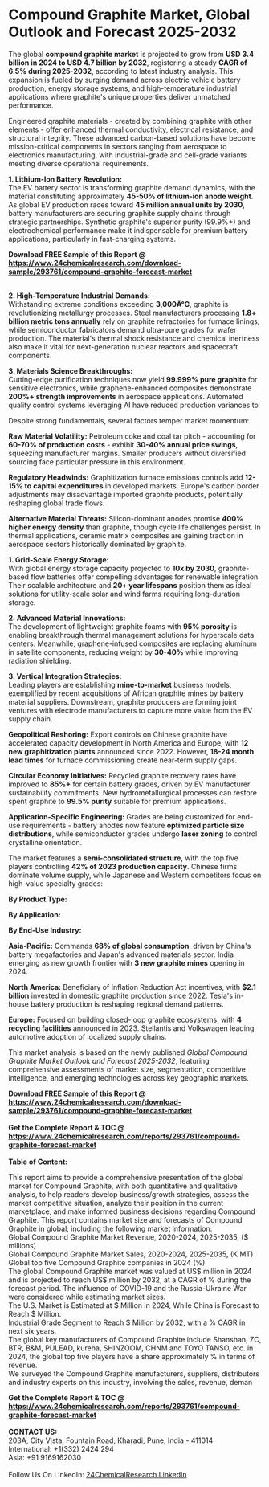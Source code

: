 <h1>Compound Graphite Market, Global Outlook and Forecast 2025-2032</h1><p>The global <strong>compound graphite market</strong> is projected to grow from <strong>USD 3.4 billion in 2024 to USD 4.7 billion by 2032</strong>, registering a steady <strong>CAGR of 6.5% during 2025-2032</strong>, according to latest industry analysis. This expansion is fueled by surging demand across electric vehicle battery production, energy storage systems, and high-temperature industrial applications where graphite's unique properties deliver unmatched performance.</p><p>Engineered graphite materials - created by combining graphite with other elements - offer enhanced thermal conductivity, electrical resistance, and structural integrity. These advanced carbon-based solutions have become mission-critical components in sectors ranging from aerospace to electronics manufacturing, with industrial-grade and cell-grade variants meeting diverse operational requirements.</p><p><strong>1. Lithium-Ion Battery Revolution:</strong><br>
The EV battery sector is transforming graphite demand dynamics, with the material constituting approximately <strong>45-50% of lithium-ion anode weight</strong>. As global EV production races toward <strong>45 million annual units by 2030</strong>, battery manufacturers are securing graphite supply chains through strategic partnerships. Synthetic graphite's superior purity (99.9%+) and electrochemical performance make it indispensable for premium battery applications, particularly in fast-charging systems.</p><div><b>Download FREE Sample of this Report @ 
            <a href="https://www.24chemicalresearch.com/download-sample/293761/compound-graphite-forecast-market">
            https://www.24chemicalresearch.com/download-sample/293761/compound-graphite-forecast-market</a></b></div><br><p><strong>2. High-Temperature Industrial Demands:</strong><br>
Withstanding extreme conditions exceeding <strong>3,000Â°C</strong>, graphite is revolutionizing metallurgy processes. Steel manufacturers processing <strong>1.8+ billion metric tons annually</strong> rely on graphite refractories for furnace linings, while semiconductor fabricators demand ultra-pure grades for wafer production. The material's thermal shock resistance and chemical inertness also make it vital for next-generation nuclear reactors and spacecraft components.</p><p><strong>3. Materials Science Breakthroughs:</strong><br>
Cutting-edge purification techniques now yield <strong>99.999% pure graphite</strong> for sensitive electronics, while graphene-enhanced composites demonstrate <strong>200%+ strength improvements</strong> in aerospace applications. Automated quality control systems leveraging AI have reduced production variances to 

</p><p>Despite strong fundamentals, several factors temper market momentum:</p><p><strong>Raw Material Volatility:</strong> Petroleum coke and coal tar pitch - accounting for <strong>60-70% of production costs</strong> - exhibit <strong>30-40% annual price swings</strong>, squeezing manufacturer margins. Smaller producers without diversified sourcing face particular pressure in this environment.</p><p><strong>Regulatory Headwinds:</strong> Graphitization furnace emissions controls add <strong>12-15% to capital expenditures</strong> in developed markets. Europe's carbon border adjustments may disadvantage imported graphite products, potentially reshaping global trade flows.</p><p><strong>Alternative Material Threats:</strong> Silicon-dominant anodes promise <strong>400% higher energy density</strong> than graphite, though cycle life challenges persist. In thermal applications, ceramic matrix composites are gaining traction in aerospace sectors historically dominated by graphite.</p><p><strong>1. Grid-Scale Energy Storage:</strong><br>
With global energy storage capacity projected to <strong>10x by 2030</strong>, graphite-based flow batteries offer compelling advantages for renewable integration. Their scalable architecture and <strong>20+ year lifespans</strong> position them as ideal solutions for utility-scale solar and wind farms requiring long-duration storage.</p><p><strong>2. Advanced Material Innovations:</strong><br>
The development of lightweight graphite foams with <strong>95% porosity</strong> is enabling breakthrough thermal management solutions for hyperscale data centers. Meanwhile, graphene-infused composites are replacing aluminum in satellite components, reducing weight by <strong>30-40%</strong> while improving radiation shielding.</p><p><strong>3. Vertical Integration Strategies:</strong><br>
Leading players are establishing <strong>mine-to-market</strong> business models, exemplified by recent acquisitions of African graphite mines by battery material suppliers. Downstream, graphite producers are forming joint ventures with electrode manufacturers to capture more value from the EV supply chain.</p><p><strong>Geopolitical Reshoring:</strong> Export controls on Chinese graphite have accelerated capacity development in North America and Europe, with <strong>12 new graphitization plants</strong> announced since 2022. However, <strong>18-24 month lead times</strong> for furnace commissioning create near-term supply gaps.</p><p><strong>Circular Economy Initiatives:</strong> Recycled graphite recovery rates have improved to <strong>85%+</strong> for certain battery grades, driven by EV manufacturer sustainability commitments. New hydrometallurgical processes can restore spent graphite to <strong>99.5% purity</strong> suitable for premium applications.</p><p><strong>Application-Specific Engineering:</strong> Grades are being customized for end-use requirements - battery anodes now feature <strong>optimized particle size distributions</strong>, while semiconductor grades undergo <strong>laser zoning</strong> to control crystalline orientation.</p><p>The market features a <strong>semi-consolidated structure</strong>, with the top five players controlling <strong>42% of 2023 production capacity</strong>. Chinese firms dominate volume supply, while Japanese and Western competitors focus on high-value specialty grades:</p><p><strong>By Product Type:</strong></p><p><strong>By Application:</strong></p><p><strong>By End-Use Industry:</strong></p><p><strong>Asia-Pacific:</strong> Commands <strong>68% of global consumption</strong>, driven by China's battery megafactories and Japan's advanced materials sector. India emerging as new growth frontier with <strong>3 new graphite mines</strong> opening in 2024.</p><p><strong>North America:</strong> Beneficiary of Inflation Reduction Act incentives, with <strong>$2.1 billion</strong> invested in domestic graphite production since 2022. Tesla's in-house battery production is reshaping regional demand patterns.</p><p><strong>Europe:</strong> Focused on building closed-loop graphite ecosystems, with <strong>4 recycling facilities</strong> announced in 2023. Stellantis and Volkswagen leading automotive adoption of localized supply chains.</p><p>This market analysis is based on the newly published <em>Global Compound Graphite Market Outlook and Forecast 2025-2032</em>, featuring comprehensive assessments of market size, segmentation, competitive intelligence, and emerging technologies across key geographic markets.</p><div><b>Download FREE Sample of this Report @ 
            <a href="https://www.24chemicalresearch.com/download-sample/293761/compound-graphite-forecast-market">
            https://www.24chemicalresearch.com/download-sample/293761/compound-graphite-forecast-market</a></b></div><br><div><b>Get the Complete Report & TOC @ 
            <a href="https://www.24chemicalresearch.com/reports/293761/compound-graphite-forecast-market">
            https://www.24chemicalresearch.com/reports/293761/compound-graphite-forecast-market</a></b></div><br>
            <b>Table of Content:</b><p>This report aims to provide a comprehensive presentation of the global market for Compound Graphite, with both quantitative and qualitative analysis, to help readers develop business/growth strategies, assess the market competitive situation, analyze their position in the current marketplace, and make informed business decisions regarding Compound Graphite. This report contains market size and forecasts of Compound Graphite in global, including the following market information:<br />
Global Compound Graphite Market Revenue, 2020-2024, 2025-2035, ($ millions)<br />
Global Compound Graphite Market Sales, 2020-2024, 2025-2035, (K MT)<br />
Global top five Compound Graphite companies in 2024 (%)<br />
The global Compound Graphite market was valued at US$ million in 2024 and is projected to reach US$ million by 2032, at a CAGR of % during the forecast period. The influence of COVID-19 and the Russia-Ukraine War were considered while estimating market sizes.<br />
The U.S. Market is Estimated at $ Million in 2024, While China is Forecast to Reach $ Million.<br />
Industrial Grade Segment to Reach $ Million by 2032, with a % CAGR in next six years.<br />
The global key manufacturers of Compound Graphite include Shanshan, ZC, BTR, B&M, PULEAD, kureha, SHINZOOM, CHNM and TOYO TANSO, etc. in 2024, the global top five players have a share approximately % in terms of revenue.<br />
We surveyed the Compound Graphite manufacturers, suppliers, distributors and industry experts on this industry, involving the sales, revenue, deman</p><div><b>Get the Complete Report & TOC @ 
            <a href="https://www.24chemicalresearch.com/reports/293761/compound-graphite-forecast-market">
            https://www.24chemicalresearch.com/reports/293761/compound-graphite-forecast-market</a></b></div><br><b>CONTACT US:</b><br>
            203A, City Vista, Fountain Road, Kharadi, Pune, India - 411014<br>
            International: +1(332) 2424 294<br>
            Asia: +91 9169162030 <br><br>
            Follow Us On LinkedIn: <a href="https://www.linkedin.com/company/24chemicalresearch/">24ChemicalResearch LinkedIn</a>